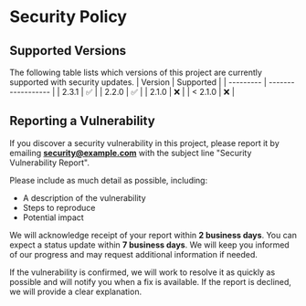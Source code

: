 # Security Policy

## Supported Versions

The following table lists which versions of this project are currently supported with security updates.
| Version   | Supported          |
| --------- | ------------------ |
| 2.3.1    | :white_check_mark: |
| 2.2.0    | :white_check_mark: |
| 2.1.0    | :x:                |
| < 2.1.0  | :x:                |

## Reporting a Vulnerability

If you discover a security vulnerability in this project, please report it by emailing **security@example.com** with the subject line "Security Vulnerability Report".

Please include as much detail as possible, including:
- A description of the vulnerability
- Steps to reproduce
- Potential impact

We will acknowledge receipt of your report within **2 business days**. You can expect a status update within **7 business days**. We will keep you informed of our progress and may request additional information if needed.

If the vulnerability is confirmed, we will work to resolve it as quickly as possible and will notify you when a fix is available. If the report is declined, we will provide a clear explanation.
